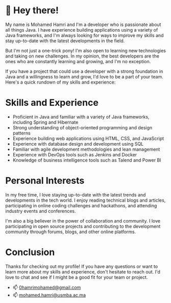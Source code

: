 # 👋 Hey there!

My name is Mohamed Hamri and I'm a developer who is passionate about all things Java. I have experience building applications using a variety of Java frameworks, and I'm always looking for ways to improve my skills and stay up-to-date with the latest developments in the field.

But I'm not just a one-trick pony! I'm also open to learning new technologies and taking on new challenges. In my opinion, the best developers are the ones who are constantly learning and growing, and I'm no exception.

If you have a project that could use a developer with a strong foundation in Java and a willingness to learn and grow, I'd love to be a part of your team. Here's a quick rundown of my skills and experience:


# Skills and Experience

- Proficient in Java and familiar with a variety of Java frameworks, including Spring and Hibernate
- Strong understanding of object-oriented programming and design patterns
- Experience building web applications using HTML, CSS, and JavaScript
- Experience with database design and development using SQL
- Familiar with agile development methodologies and lean management
- Experience with DevOps tools such as Jenkins and Docker
- Knowledge of business intelligence tools such as Talend and Power BI

# Personal Interests

In my free time, I love staying up-to-date with the latest trends and developments in the tech world. I enjoy reading technical blogs and articles, participating in online coding challenges and hackathons, and attending industry events and conferences.

I'm also a big believer in the power of collaboration and community. I love participating in open source projects and contributing to the development community through forums, blogs, and other online platforms.

# Conclusion

Thanks for checking out my profile! If you have any questions or want to learn more about my skills and experience, don't hesitate to reach out. I'd love to chat and see if I might be a good fit for your team or project.
- 📫 0hamrimohamed@gmail.com
- 📫 mohamed.hamri@usmba.ac.ma

<!---
hamrimed/hamrimed is a ✨ special ✨ repository because its `README.md` (this file) appears on your GitHub profile.
You can click the Preview link to take a look at your changes.
--->
